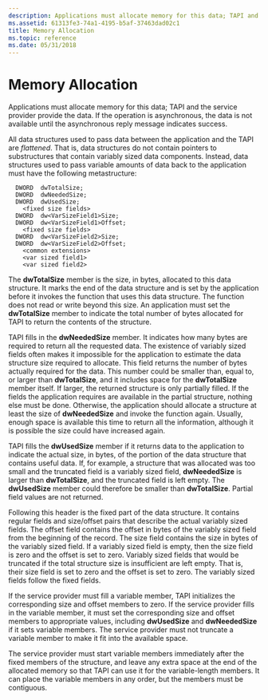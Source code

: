 ```yaml
---
description: Applications must allocate memory for this data; TAPI and the service provider provide the data. If the operation is asynchronous, the data is not available until the asynchronous reply message indicates success.
ms.assetid: 61313fe3-74a1-4195-b5af-37463dad02c1
title: Memory Allocation
ms.topic: reference
ms.date: 05/31/2018
---
```


# Memory Allocation

Applications must allocate memory for this data; TAPI and the service provider provide the data. If the operation is asynchronous, the data is not available until the asynchronous reply message indicates success.

All data structures used to pass data between the application and the TAPI are *flattened*. That is, data structures do not contain pointers to substructures that contain variably sized data components. Instead, data structures used to pass variable amounts of data back to the application must have the following metastructure:

``` syntax
  DWORD  dwTotalSize;
  DWORD  dwNeededSize;
  DWORD  dwUsedSize; 
    <fixed size fields> 
  DWORD  dw<VarSizeField1>Size;
  DWORD  dw<VarSizeField1>Offset; 
    <fixed size fields> 
  DWORD  dw<VarSizeField2>Size;
  DWORD  dw<VarSizeField2>Offset; 
    <common extensions> 
    <var sized field1> 
    <var sized field2>
```

The **dwTotalSize** member is the size, in bytes, allocated to this data structure. It marks the end of the data structure and is set by the application before it invokes the function that uses this data structure. The function does not read or write beyond this size. An application must set the **dwTotalSize** member to indicate the total number of bytes allocated for TAPI to return the contents of the structure.

TAPI fills in the **dwNeededSize** member. It indicates how many bytes are required to return all the requested data. The existence of variably sized fields often makes it impossible for the application to estimate the data structure size required to allocate. This field returns the number of bytes actually required for the data. This number could be smaller than, equal to, or larger than **dwTotalSize**, and it includes space for the **dwTotalSize** member itself. If larger, the returned structure is only partially filled. If the fields the application requires are available in the partial structure, nothing else must be done. Otherwise, the application should allocate a structure at least the size of **dwNeededSize** and invoke the function again. Usually, enough space is available this time to return all the information, although it is possible the size could have increased again.

TAPI fills the **dwUsedSize** member if it returns data to the application to indicate the actual size, in bytes, of the portion of the data structure that contains useful data. If, for example, a structure that was allocated was too small and the truncated field is a variably sized field, **dwNeededSize** is larger than **dwTotalSize**, and the truncated field is left empty. The **dwUsedSize** member could therefore be smaller than **dwTotalSize**. Partial field values are not returned.

Following this header is the fixed part of the data structure. It contains regular fields and size/offset pairs that describe the actual variably sized fields. The offset field contains the offset in bytes of the variably sized field from the beginning of the record. The size field contains the size in bytes of the variably sized field. If a variably sized field is empty, then the size field is zero and the offset is set to zero. Variably sized fields that would be truncated if the total structure size is insufficient are left empty. That is, their size field is set to zero and the offset is set to zero. The variably sized fields follow the fixed fields.

If the service provider must fill a variable member, TAPI initializes the corresponding size and offset members to zero. If the service provider fills in the variable member, it must set the corresponding size and offset members to appropriate values, including **dwUsedSize** and **dwNeededSize** if it sets variable members. The service provider must not truncate a variable member to make it fit into the available space.

The service provider must start variable members immediately after the fixed members of the structure, and leave any extra space at the end of the allocated memory so that TAPI can use it for the variable-length members. It can place the variable members in any order, but the members must be contiguous.

 

 



